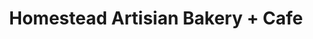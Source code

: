 ---
title: "Homestead Artisian Bakery + Cafe"
url: /barrie/homestead-artisian-bakery-cafe/
shop: Lebensmittel
---